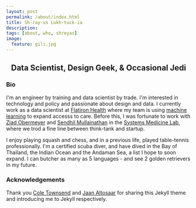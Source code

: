 ```yaml
---
layout: post
permalink: /about/index.html
title: Sh-ray-us Lukh-tuck-ia
description: 
tags: [about, who, shreyas]
image:
  feature: gili.jpg
---
```


## <center>Data Scientist, Design Geek, & Occasional Jedi</center>

### Bio
I'm an engineer by training and data scientist by trade. I'm interested in technology and policy and passionate about design and data. I currently work as a data scientist at [Flatiron Health](http://www.flatiron.com/) where my team is using [machine learning](https://www.ispor.org/heor-resources/presentations-database/presentation/intl2020-3182/100099) to expand accesss to care. Before this, I was fortunate to work with [Ziad Obermeyer](http://ziadobermeyer.com/) and [Sendhil Mullainathan](https://www.chicagobooth.edu/faculty/directory/m/sendhil-mullainathan) 
in the [Systems Medicine Lab](http://www.labsysmed.org), where we trod a fine line between think-tank and startup. 

<!-- I'm really passionate about beautiful products that make a difference. Among other things, I've programmed a robot, engineered an autonomous semi-intelligent car, and as of this morning, successfully cooked an edible breakfast.

### Experiences
The breadth of my past work -- 

* from setting up a robotic roller coaster at the [Robotics Lab](https://www.uni-due.de/mechanikb/forschung/projekte.php) at the University of Duisburg, 
* to setting up student computers at the [Princeton University](http://www.princeton.edu) Office of IT, 
* to working as a management consultant at the [Boston Consulting Group](https://www.bcg.com/)

-- has taken me from America to Asia and Europe, given me a range of perspectives and most importantly an incredibly diverse worldview. -->

I enjoy playing squash and chess, and in a previous life, played table-tennis professionally. I'm a certified scuba diver, and have dived in the Bay of Thailand, the Indian Ocean and the Andaman Sea, a list I hope to soon expand. I can butcher as many as 5 languages - and see 2 golden retrievers in my future. 

### Acknowledgements
Thank you [Cole Townsend](http://twnsnd.co/) and [Jaan Altosaar](https://jaan.io/about/) for sharing this Jekyll theme and introducing me to Jekyll respectively.